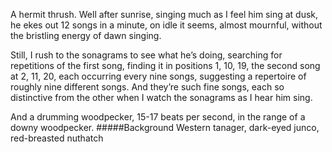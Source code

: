 A hermit thrush. Well after sunrise, singing much as I feel him sing at dusk, he ekes out 12 songs in a minute, on idle it seems, almost mournful, without the bristling energy of dawn singing. 

Still, I rush to the sonagrams to see what he’s doing, searching for repetitions of the first song, finding it in positions 1, 10, 19, the second song at 2, 11, 20, each occurring every nine songs, suggesting a repertoire of roughly nine different songs. And they’re such fine songs, each so distinctive from the other when I watch the sonagrams as I hear him sing. 

And a drumming woodpecker, 15-17 beats per second, in the range of a downy woodpecker. 
#####Background
Western tanager, dark-eyed junco, red-breasted nuthatch
